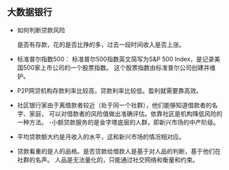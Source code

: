 ## 大数据银行

- 如何判断贷款风险

    是否有存款，花的是否比挣的多，过去一段时间收入是否上涨。

- 标准普尔指数500： 标准普尔500指数英文简写为S&P 500 Index，是记录美国500家上市公司的一个股票指数。
这个股票指数由标准普尔公司创建并维护。

- P2P网贷机构存款利率比较高，贷款利率比较低。盈利就需要靠高效。

- 社区银行家由于离借款者较近（处于同一个社群），他们能够知道借款者的名字、家庭，
可以对借款者的风险值做出准确评估。依靠社区是机构降低风险的一种方法。
-小额贷款服务的是金字塔底层的人群，即新兴市场的中产阶级。
- 平均贷款额大约是月收入的水平，这和新兴市场的情况相对应。
- 贷款看重的是人的品格。是否贷款给借款人是基于对人品的判断，基于他们在社群的名声。
人品是无法量化的，只能通过社交网络和衡量和约束。

